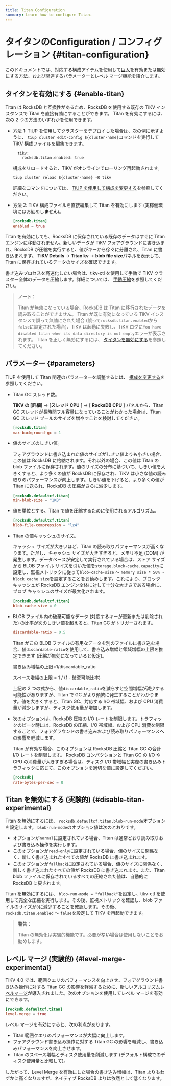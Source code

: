 ```yaml
---
title: Titan Configuration
summary: Learn how to configure Titan.
---
```


# タイタンのConfiguration / コンフィグレーション {#titan-configuration}

このドキュメントでは、対応する構成アイテムを使用して[巨人](/storage-engine/titan-overview.md)を有効または無効にする方法、および関連するパラメーターとレベル マージ機能を紹介します。

## タイタンを有効にする {#enable-titan}

Titan は RocksDB と互換性があるため、RocksDB を使用する既存の TiKV インスタンスで Titan を直接有効にすることができます。 Titan を有効にするには、次の 2 つの方法のいずれかを使用できます。

-   方法 1: TiUP を使用してクラスターをデプロイした場合は、次の例に示すように、 `tiup cluster edit-config ${cluster-name}`コマンドを実行して TiKV 構成ファイルを編集できます。

    
    ```shell
      tikv:
        rocksdb.titan.enabled: true
    ```

    構成をリロードすると、TiKV がオンラインでローリング再起動されます。

    
    ```shell
    tiup cluster reload ${cluster-name} -R tikv
    ```

    詳細なコマンドについては、 [TiUP を使用して構成を変更する](/maintain-tidb-using-tiup.md#modify-the-configuration)を参照してください。

-   方法 2: TiKV 構成ファイルを直接編集して Titan を有効にします (実稼働環境にはお勧めし**ません**)。

    
    ```toml
    [rocksdb.titan]
    enabled = true
    ```

Titan を有効にしても、RocksDB に保存されている既存のデータはすぐに Titan エンジンに移動されません。新しいデータが TiKV フォアグラウンドに書き込まれ、RocksDB が圧縮を実行すると、値がキーから徐々に分離され、Titan に書き込まれます。 **TiKV Details** -&gt; <strong>Titan kv</strong> -&gt; <strong>blob file size</strong>パネルを表示して、Titan に保存されているデータのサイズを確認できます。

書き込みプロセスを高速化したい場合は、tikv-ctl を使用して手動で TiKV クラスター全体のデータを圧縮します。詳細については、 [手動圧縮](/tikv-control.md#compact-data-of-the-whole-tikv-cluster-manually)を参照してください。

> **ノート：**
>
> Titan が無効になっている場合、RocksDB は Titan に移行されたデータを読み取ることができません。 Titan が既に有効になっている TiKV インスタンスで誤って無効にされた場合 (誤って`rocksdb.titan.enabled`から`false`に設定された場合)、TiKV は起動に失敗し、TiKV ログに`You have disabled titan when its data directory is not empty`エラーが表示されます。 Titan を正しく無効にするには、 [タイタンを無効にする](#disable-titan-experimental)を参照してください。

## パラメーター {#parameters}

TiUP を使用して Titan 関連のパラメーターを調整するには、 [構成を変更する](/maintain-tidb-using-tiup.md#modify-the-configuration)を参照してください。

-   Titan GC スレッド数。

    **TiKV の [詳細]** -&gt; [<strong>スレッド CPU</strong> ] -&gt; [ <strong>RocksDB CPU</strong> ] パネルから、Titan GC スレッドが長時間フル容量になっていることがわかった場合は、Titan GC スレッド プールのサイズを増やすことを検討してください。

    
    ```toml
    [rocksdb.titan]
    max-background-gc = 1
    ```

-   値のサイズのしきい値。

    フォアグラウンドに書き込まれた値のサイズがしきい値よりも小さい場合、この値は RocksDB に格納されます。それ以外の場合、この値は Titan の blob ファイルに保存されます。値のサイズの分布に基づいて、しきい値を大きくすると、より多くの値が RocksDB に保存され、TiKV は小さな値の読み取りのパフォーマンスが向上します。しきい値を下げると、より多くの値が Titan に送られ、RocksDB の圧縮がさらに減少します。

    ```toml
    [rocksdb.defaultcf.titan]
    min-blob-size = "1KB"
    ```

-   値を単位とする、Titan で値を圧縮するために使用されるアルゴリズム。

    ```toml
    [rocksdb.defaultcf.titan]
    blob-file-compression = "lz4"
    ```

-   Titan の値キャッシュのサイズ。

    キャッシュ サイズが大きいほど、Titan の読み取りパフォーマンスが高くなります。ただし、キャッシュ サイズが大きすぎると、メモリ不足 (OOM) が発生します。データベースが安定して実行されている場合は、ストア サイズから BLOB ファイル サイズを引いた値を`storage.block-cache.capacity`に設定し、監視メトリックに従って`blob-cache-size` ～ `memory size * 50% - block cache size`を設定することをお勧めします。これにより、ブロック キャッシュが RocksDB エンジン全体に対して十分な大きさである場合に、ブロブ キャッシュのサイズが最大化されます。

    ```toml
    [rocksdb.defaultcf.titan]
    blob-cache-size = 0
    ```

-   BLOB ファイル内の破棄可能なデータ (対応するキーが更新または削除された) の比率が次のしきい値を超えると、Titan GC がトリガーされます。

    ```toml
    discardable-ratio = 0.5
    ```

    Titan がこの BLOB ファイルの有用なデータを別のファイルに書き込む場合、値`discardable-ratio`を使用して、書き込み増幅と領域増幅の上限を推定できます (圧縮が無効になっていると仮定)。

    書き込み増幅の上限=1/discardable_ratio

    スペース増幅の上限 = 1 / (1 - 破棄可能比率)

    上記の 2 つの式から、値`discardable_ratio`を減らすと空間増幅が減少する可能性がありますが、Titan で GC がより頻繁に発生することがわかります。値を大きくすると、Titan GC、対応する I/O 帯域幅、および CPU 消費量が減少しますが、ディスク使用量が増加します。

-   次のオプションは、RocksDB 圧縮の I/O レートを制限します。トラフィックのピーク時には、RocksDB の圧縮、I/O 帯域幅、および CPU 消費を制限することで、フォアグラウンドの書き込みおよび読み取りパフォーマンスへの影響を軽減します。

    Titan が有効な場合、このオプションは RocksDB 圧縮と Titan GC の合計 I/O レートを制限します。 RocksDB コンパクションと Titan GC の I/O や CPU の消費量が大きすぎる場合は、ディスク I/O 帯域幅と実際の書き込みトラフィックに応じて、このオプションを適切な値に設定してください。

    ```toml
    [rocksdb]
    rate-bytes-per-sec = 0
    ```

## Titan を無効にする (実験的) {#disable-titan-experimental}

Titan を無効にするには、 `rocksdb.defaultcf.titan.blob-run-mode`オプションを設定します。 `blob-run-mode`のオプション値は次のとおりです。

-   オプションが`normal`に設定されている場合、Titan は通常どおり読み取りおよび書き込み操作を実行します。
-   このオプションが`read-only`に設定されている場合、値のサイズに関係なく、新しく書き込まれたすべての値が RocksDB に書き込まれます。
-   このオプションが`fallback`に設定されている場合、値のサイズに関係なく、新しく書き込まれたすべての値が RocksDB に書き込まれます。また、Titan blob ファイルに保存されているすべての圧縮された値は、自動的に RocksDB に戻されます。

Titan を無効にするには、 `blob-run-mode = "fallback"`を設定し、tikv-ctl を使用して完全な圧縮を実行します。その後、監視メトリックを確認し、blob ファイルのサイズが`0`に減少することを確認します。その後、 `rocksdb.titan.enabled` ～ `false`を設定して TiKV を再起動できます。

> **警告：**
>
> Titan の無効化は実験的機能です。必要が**ない**場合は使用しないことをお勧めします。

## レベル マージ (実験的) {#level-merge-experimental}

TiKV 4.0 では、範囲クエリのパフォーマンスを向上させ、フォアグラウンド書き込み操作に対する Titan GC の影響を軽減するために、新しいアルゴリズム[レベルマージ](/storage-engine/titan-overview.md#level-merge)が導入されました。次のオプションを使用してレベル マージを有効にできます。

```toml
[rocksdb.defaultcf.titan]
level-merge = true
```

レベル マージを有効にすると、次の利点があります。

-   Titan 範囲クエリのパフォーマンスが大幅に向上します。
-   フォアグラウンド書き込み操作に対する Titan GC の影響を軽減し、書き込みパフォーマンスを向上させます。
-   Titan のスペース増幅とディスク使用量を削減します (デフォルト構成でのディスク使用量と比較して)。

したがって、Level Merge を有効にした場合の書き込み増幅は、Titan よりもわずかに高くなりますが、ネイティブ RocksDB よりは依然として低くなります。

